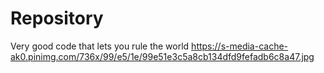 # Repository
Very good code that lets you rule the world
https://s-media-cache-ak0.pinimg.com/736x/99/e5/1e/99e51e3c5a8cb134dfd9fefadb6c8a47.jpg

